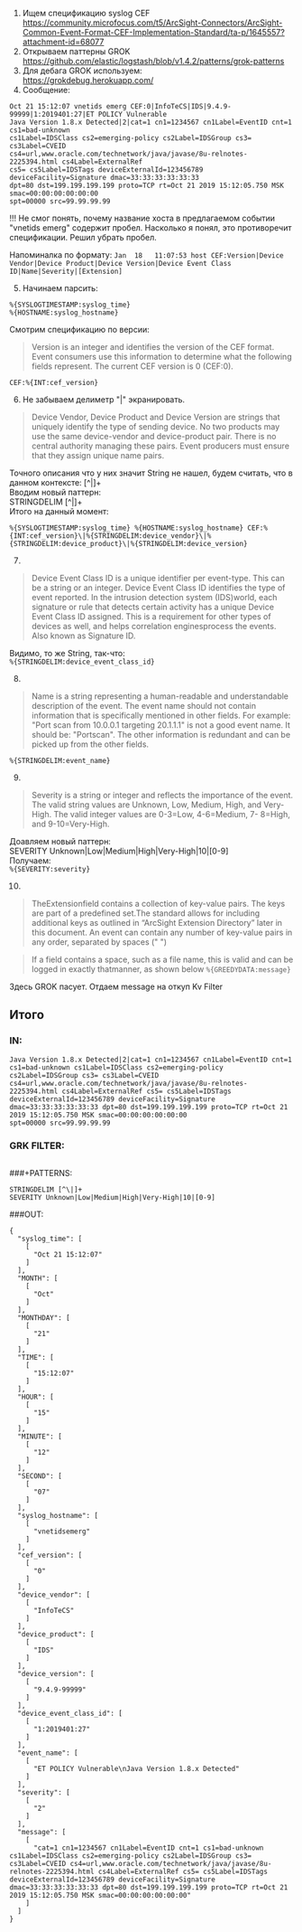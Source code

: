 1. Ищем спецификацию syslog CEF  
https://community.microfocus.com/t5/ArcSight-Connectors/ArcSight-Common-Event-Format-CEF-Implementation-Standard/ta-p/1645557?attachment-id=68077  
2. Открываем паттерны GROK  
https://github.com/elastic/logstash/blob/v1.4.2/patterns/grok-patterns  
3. Для дебага GROK используем:  
https://grokdebug.herokuapp.com/  
4. Сообщение:
```
Oct 21 15:12:07 vnetids emerg CEF:0|InfoTeCS|IDS|9.4.9-99999|1:2019401:27|ET POLICY Vulnerable
Java Version 1.8.x Detected|2|cat=1 cn1=1234567 cn1Label=EventID cnt=1 cs1=bad-unknown
cs1Label=IDSClass cs2=emerging-policy cs2Label=IDSGroup cs3= cs3Label=CVEID
cs4=url,www.oracle.com/technetwork/java/javase/8u-relnotes-2225394.html cs4Label=ExternalRef
cs5= cs5Label=IDSTags deviceExternalId=123456789 deviceFacility=Signature dmac=33:33:33:33:33:33
dpt=80 dst=199.199.199.199 proto=TCP rt=Oct 21 2019 15:12:05.750 MSK smac=00:00:00:00:00:00
spt=00000 src=99.99.99.99
```
!!! Не смог понять, почему название хоста в предлагаемом событии "vnetids emerg" содержит пробел. Насколько я понял, это противоречит спецификации. Решил убрать пробел.

Напоминалка по формату:
```Jan  18   11:07:53 host CEF:Version|Device Vendor|Device Product|Device Version|Device Event Class ID|Name|Severity|[Extension]```

5. Начинаем парсить:  
```
%{SYSLOGTIMESTAMP:syslog_time}  
%{HOSTNAME:syslog_hostname}  
```
Смотрим спецификацию по версии:  
>Version is  an integer and identifies the version of the CEF format. Event consumers use this information to determine what the following fields represent. The current CEF version is 0 (CEF:0).    
```
CEF:%{INT:cef_version}
```
6. Не забываем делиметр "|" экранировать.
>Device Vendor, Device Product and Device Version are strings that uniquely identify the type of sending device. No two products may use the same device-vendor and device-product pair. There is no central authority managing these pairs. Event producers must ensure that they assign unique name pairs.
 
Точного описания что у них значит String не нашел, будем считать, что в данном контексте: [^\|]+  
Вводим новый паттерн:  
STRINGDELIM [^\|]+  
Итого на данный момент:  
```
%{SYSLOGTIMESTAMP:syslog_time} %{HOSTNAME:syslog_hostname} CEF:%{INT:cef_version}\|%{STRINGDELIM:device_vendor}\|%{STRINGDELIM:device_product}\|%{STRINGDELIM:device_version}
```
7.
>Device Event Class ID is  a unique identifier per event-type. This can be a string or an integer. Device Event Class ID identifies the type of event reported. In the intrusion detection system (IDS)world, each signature or rule that detects certain activity has a unique Device Event Class ID assigned. This is    a   requirement for other types of devices as   well, and helps correlation enginesprocess the events. Also known as Signature ID.

Видимо, то же String, так-что:  
```%{STRINGDELIM:device_event_class_id}  ```

8.
>Name is    a   string representing a human-readable and understandable description of the event. The event name should not contain information that is specifically mentioned in other fields. For example: "Port scan from 10.0.0.1 targeting 20.1.1.1" is not a good event name. It should be: "Portscan". The other information is redundant and can be picked up from the other fields.

```%{STRINGDELIM:event_name}```

9.
>Severity is  a   string or integer and reflects the importance of the event. The valid string values are Unknown, Low, Medium, High, and Very-High. The valid integer values are 0-3=Low, 4-6=Medium, 7- 8=High, and 9-10=Very-High.

Доавляем новый паттерн:  
SEVERITY Unknown|Low|Medium|High|Very-High|10|[0-9]   
Получаем:  
```%{SEVERITY:severity}```

10.
>TheExtensionfield contains a collection of key-value pairs. The keys are part of a predefined set.The standard allows for including additional keys as   outlined in “ArcSight Extension Directory” later in this document.  An event can contain any number of key-value pairs in any order, separated by spaces ("  ")  

>If   a field contains a space, such as   a file name, this is valid and can be logged in exactly thatmanner, as   shown below
```%{GREEDYDATA:message}```  
 
Здесь GROK пасует. Отдаем message на откуп Kv Filter    

## Итого
### IN:  
```Oct 21 15:12:07 vnetidsemerg CEF:0|InfoTeCS|IDS|9.4.9-99999|1:2019401:27|ET POLICY Vulnerable
Java Version 1.8.x Detected|2|cat=1 cn1=1234567 cn1Label=EventID cnt=1 cs1=bad-unknown cs1Label=IDSClass cs2=emerging-policy cs2Label=IDSGroup cs3= cs3Label=CVEID cs4=url,www.oracle.com/technetwork/java/javase/8u-relnotes-2225394.html cs4Label=ExternalRef cs5= cs5Label=IDSTags deviceExternalId=123456789 deviceFacility=Signature dmac=33:33:33:33:33:33 dpt=80 dst=199.199.199.199 proto=TCP rt=Oct 21 2019 15:12:05.750 MSK smac=00:00:00:00:00:00
spt=00000 src=99.99.99.99
```
### GRK FILTER:
```%{SYSLOGTIMESTAMP:syslog_time} %{HOSTNAME:syslog_hostname} CEF:%{INT:cef_version}\|%{STRINGDELIM:device_vendor}\|%{STRINGDELIM:device_product}\|%{STRINGDELIM:device_version}\|%{STRINGDELIM:device_event_class_id}\|%{STRINGDELIM:event_name}\|%{SEVERITY:severity}\|%{GREEDYDATA:message}
```
###+PATTERNS:
```
STRINGDELIM [^\|]+
SEVERITY Unknown|Low|Medium|High|Very-High|10|[0-9]
```
###OUT:
```
{
  "syslog_time": [
    [
      "Oct 21 15:12:07"
    ]
  ],
  "MONTH": [
    [
      "Oct"
    ]
  ],
  "MONTHDAY": [
    [
      "21"
    ]
  ],
  "TIME": [
    [
      "15:12:07"
    ]
  ],
  "HOUR": [
    [
      "15"
    ]
  ],
  "MINUTE": [
    [
      "12"
    ]
  ],
  "SECOND": [
    [
      "07"
    ]
  ],
  "syslog_hostname": [
    [
      "vnetidsemerg"
    ]
  ],
  "cef_version": [
    [
      "0"
    ]
  ],
  "device_vendor": [
    [
      "InfoTeCS"
    ]
  ],
  "device_product": [
    [
      "IDS"
    ]
  ],
  "device_version": [
    [
      "9.4.9-99999"
    ]
  ],
  "device_event_class_id": [
    [
      "1:2019401:27"
    ]
  ],
  "event_name": [
    [
      "ET POLICY Vulnerable\nJava Version 1.8.x Detected"
    ]
  ],
  "severity": [
    [
      "2"
    ]
  ],
  "message": [
    [
      "cat=1 cn1=1234567 cn1Label=EventID cnt=1 cs1=bad-unknown cs1Label=IDSClass cs2=emerging-policy cs2Label=IDSGroup cs3= cs3Label=CVEID cs4=url,www.oracle.com/technetwork/java/javase/8u-relnotes-2225394.html cs4Label=ExternalRef cs5= cs5Label=IDSTags deviceExternalId=123456789 deviceFacility=Signature dmac=33:33:33:33:33:33 dpt=80 dst=199.199.199.199 proto=TCP rt=Oct 21 2019 15:12:05.750 MSK smac=00:00:00:00:00:00"
    ]
  ]
}
```
